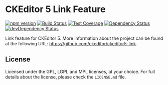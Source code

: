 CKEditor 5 Link Feature
========================================

[![npm version](https://badge.fury.io/js/%40ckeditor%2Fckeditor5-link.svg)](https://www.npmjs.com/package/@ckeditor/ckeditor5-link)
[![Build Status](https://travis-ci.org/ckeditor/ckeditor5-link.svg?branch=master)](https://travis-ci.org/ckeditor/ckeditor5-link)
[![Test Coverage](https://codeclimate.com/github/ckeditor/ckeditor5-link/badges/coverage.svg)](https://codeclimate.com/github/ckeditor/ckeditor5-link/coverage)
[![Dependency Status](https://david-dm.org/ckeditor/ckeditor5-link/status.svg)](https://david-dm.org/ckeditor/ckeditor5-link)
[![devDependency Status](https://david-dm.org/ckeditor/ckeditor5-link/dev-status.svg)](https://david-dm.org/ckeditor/ckeditor5-link?type=dev)

Link feature for CKEditor 5. More information about the project can be found at the following URL: <https://github.com/ckeditor/ckeditor5-link>.

## License

Licensed under the GPL, LGPL and MPL licenses, at your choice. For full details about the license, please check the `LICENSE.md` file.
